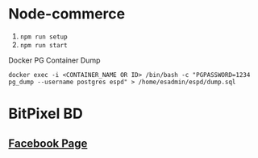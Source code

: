 # Node-commerce

1. `npm run setup`
2. `npm run start`

Docker PG Container Dump

`docker exec -i <CONTAINER_NAME OR ID> /bin/bash -c "PGPASSWORD=1234 pg_dump --username postgres espd" > /home/esadmin/espd/dump.sql`

# BitPixel BD

## [Facebook Page](https://www.facebook.com/bitpixelbd)

<!-- ## [Demo Site Link](https://martfury.botble.com) --> 